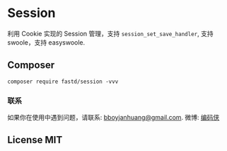 # Session

利用 Cookie 实现的 Session 管理，支持 `session_set_save_handler`, 支持 swoole，支持 easyswoole.

## Composer

```
composer require fastd/session -vvv
```

### 联系

如果你在使用中遇到问题，请联系: [bboyjanhuang@gmail.com](mailto:bboyjanhuang@gmail.com). 微博: [编码侠](http://weibo.com/ecbboyjan)

## License MIT
